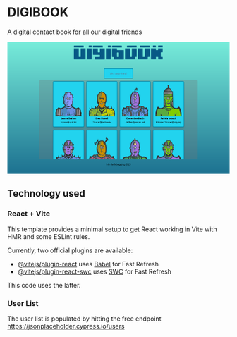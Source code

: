 # DIGIBOOK

A digital contact book for all our digital friends

<img src="resources/DigiBook.png" alt="DigiBook" height="300px"/>

## Technology used

### React + Vite

This template provides a minimal setup to get React working in Vite with HMR and some ESLint rules.

Currently, two official plugins are available:

- [@vitejs/plugin-react](https://github.com/vitejs/vite-plugin-react/blob/main/packages/plugin-react/README.md) uses [Babel](https://babeljs.io/) for Fast Refresh
- [@vitejs/plugin-react-swc](https://github.com/vitejs/vite-plugin-react-swc) uses [SWC](https://swc.rs/) for Fast Refresh

This code uses the latter.

### User List

The user list is populated by hitting the free endpoint https://jsonplaceholder.cypress.io/users
